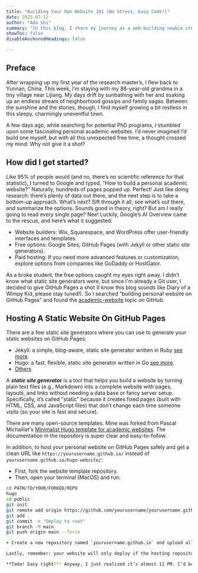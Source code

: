 ```yaml
---
title: "Building Your Own Website 101 (No Stress, Easy Code!)"
date: 2025-07-12
author: "Ada Shi"
summary: "In this blog, I share my journey as a web-building newbie creating my first personal website, plus some easy-to-follow resources to get you started too." 
showToc: false
disableAnchoredHeadings: false

---
```


## Preface

After wrapping up my first year of the research master’s, I flew back to Yunnan, China. This week, I’m staying with my 88-year-old grandma in a tiny village near Lijiang. My days drift by sunbathing with her and soaking up an endless stream of neighborhood gossips and family sagas. Between the sunshine and the stories, though, I find myself growing a bit restless in this sleepy, charmingly uneventful town.

A few days ago, while searching for potential PhD programs, I stumbled upon some fascinating personal academic websites. I’d never imagined I’d build one myself, but with all this unexpected free time, a thought crossed my mind: Why not give it a shot?

## How did I get started?

Like 95% of people would (and no, there’s no scientific reference for that statistic), I turned to Google and typed, “How to build a personal academic website?” Naturally, hundreds of pages popped up. Perfect! Just like doing research: there’s plenty of data out there, and the next step is to take a bottom-up approach. What’s next? Sift through it all, see what’s out there, and summarize the options. Sounds good in theory, right? But am I really going to read every single page? Nee! Luckily, Google’s AI Overview came to the rescue, and here’s what it suggested:
+ Website builders: Wix, Squarespace, and WordPress offer user-friendly interfaces and templates. 
+ Free options: Google Sites, GitHub Pages (with Jekyll or other static site generators). 
+ Paid hosting: If you need more advanced features or customization, explore options from companies like GoDaddy or HostGator.

As a broke student, the free options caught my eyes right away. I didn’t know what static site generators were, but since I'm already a Git user, I decided to give GitHub Pages a shot (I know this blog sounds like Diary of a Wimpy Kid, please stay tuned!). So I searched “building personal website on GitHub Pages” and found the [academic-website](https://github.com/topics/academic-website) topic on GitHub.

## Hosting A Static Website On GitHub Pages

There are a few static site generators where you can use to generate your static websites on GitHub Pages:
+ Jekyll: a simple, blog-aware, static site generator written in Ruby [see more](https://jekyllrb.com/).
+ Hugo: a fast, flexible, static site generator written in Go [see more](https://gohugo.io/).
+ [Others](https://github.com/collections/static-site-generators)

A ***static site generator*** is a tool that helps you build a website by turning plain text files (e.g., Markdown) into a complete website with pages, layouts, and links without needing a data base or fancy server setup. Specifically, it’s called "static" because it creates fixed pages (built with HTML, CSS, and JavaScript files) that don’t change each time someone visits (so your site is fast and secure). 

There are many open-source templates. Mine was forked from Pascal Michaillat's [Minimalist Hugo template for academic websites](https://github.com/pmichaillat/hugo-website). The documentation in the repository is super clear and easy-to-follow. 

In addition, to host your personal website on GitHub Pages safely and get a clean URL like `https://yourusername.github.io/` instead of `yourusername.github.io/hugo-website/`:
+ First, fork the website template repository.
+ Then, open your terminal (MacOS) and run:
```bash
cd PATH/TO/YOUR/FORKED/REPO
hugo
cd public
git init
git remote add origin https://github.com/yourusername/yourusername.github.io.git
git add .
git commit -m "Deploy to root"
git branch -M main
git push origin main --force

+ Create a new repository named `yourusername.github.io` and upload all files from the `public` folder (from the forked repository) to this new repository (Important: upload the contents only, not the entire public folder itself!).

Lastly, remember: your website will only deploy if the hosting repository is public. Sometimes deployment takes a few minutes, so be patient, and if something goes wrong, check the `Actions` tab to debug any errors in the workflows.

**Tada! Easy right?** Anyway, I just realized it’s almost 11 PM. I’d better wrap this up before my grandma gets mad. Ciao!

